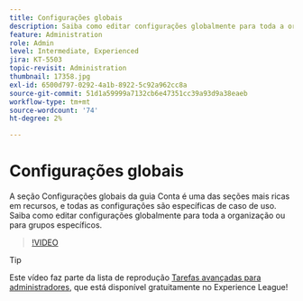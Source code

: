 ```yaml
---
title: Configurações globais
description: Saiba como editar configurações globalmente para toda a organização ou para grupos específicos
feature: Administration
role: Admin
level: Intermediate, Experienced
jira: KT-5503
topic-revisit: Administration
thumbnail: 17358.jpg
exl-id: 6500d797-0292-4a1b-8922-5c92a962cc8a
source-git-commit: 51d1a59999a7132cb6e47351cc39a93d9a38eaeb
workflow-type: tm+mt
source-wordcount: '74'
ht-degree: 2%

---
```


# Configurações globais

A seção Configurações globais da guia Conta é uma das seções mais ricas em recursos, e todas as configurações são específicas de caso de uso. Saiba como editar configurações globalmente para toda a organização ou para grupos específicos.

>[!VIDEO](https://video.tv.adobe.com/v/3412507?quality=12&learn=on&hidetitle=true)

>[!TIP]
>
>Este vídeo faz parte da lista de reprodução [Tarefas avançadas para administradores](https://experienceleague.adobe.com/en/playlists/acrobat-sign-perform-advanced-tasks-administrators), que está disponível gratuitamente no Experience League!
